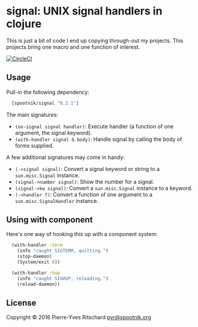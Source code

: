 signal: UNIX signal handlers in clojure
=======================================

This is just a bit of code I end up copying through-out my projects.
This projects bring one macro and one function of interest.

[![CircleCI](https://circleci.com/gh/pyr/signal.svg?style=svg)](https://circleci.com/gh/pyr/signal)

## Usage

Pull-in the following dependency:

```clojure
  [spootnik/signal "0.2.1"]
```

The main signatures:

- `(on-signal signal handler)`: Execute handler (a function of one argument, the signal keyword).
- `(with-handler signal & body)`: Handle signal by calling the body of forms supplied.

A few additional signatures may come in handy:

- `(->signal signal)`: Convert a signal keyword or string to a `sun.misc.Signal` instance.
- `(signal->number signal)`: Show the number for a signal.
- `(signal->kw signal)`: Convert a `sun.misc.Signal` instance to a keyword.
- `(->handler f)`: Convert a function of one argument to a `sun.misc.SignalHandler` instance.

## Using with component

Here's one way of hooking this up with a component system:

```clojure
  (with-handler :term
    (info "caught SIGTERM, quitting.")
    (stop-daemon)
    (System/exit 0))

  (with-handler :hup
    (info "caught SIGHUP, reloading.")
	(reload-daemon))
```


## License

Copyright © 2016 Pierre-Yves Ritschard <pyr@spootnik.org>

